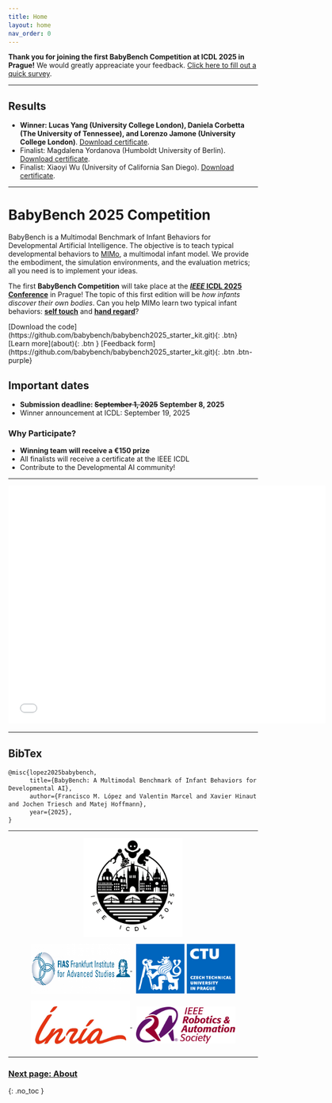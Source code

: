 ```yaml
---
title: Home
layout: home
nav_order: 0
---
```


**Thank you for joining the first BabyBench Competition at ICDL 2025 in Prague!** We would greatly appreaciate your feedback. [Click here to fill out a quick survey](https://form.typeform.com/to/pIr3sGm2).

---

## Results

- **Winner: Lucas Yang (University College London), Daniela Corbetta (The University of Tennessee), and Lorenzo Jamone (University College London)**. [Download certificate](https://drive.google.com/file/d/10xyYQhpakVjv0Q6lY2gMBxJpMs_QNu_B/view?usp=sharing).
- Finalist: Magdalena Yordanova (Humboldt University of Berlin). [Download certificate](https://drive.google.com/file/d/19uZ500cgmm7SC0v1uV-Rirh-g8gkYVWI/view?usp=sharing).
- Finalist: Xiaoyi Wu (University of California San Diego). [Download certificate](https://drive.google.com/file/d/1qzw19l6TWXJFSDw_0JN6j6U008bbdB6e/view?usp=drive_link).

---

# BabyBench 2025 Competition

BabyBench is a Multimodal Benchmark of Infant Behaviors for Developmental Artificial Intelligence. The objective is to teach typical developmental behaviors to [MIMo](https://github.com/trieschlab/MIMo), a multimodal infant model. We provide the embodiment, the simulation environments, and the evaluation metrics; all you need is to implement your ideas.

The first **BabyBench Competition** will take place at the [***IEEE* ICDL 2025 Conference**](https://icdl2025.fel.cvut.cz/) in Prague! The topic of this first edition will be *how infants discover their own bodies*. Can you help MIMo learn two typical infant behaviors: [**self touch**](about/#self-touch) and [**hand regard**](about/#hand-regard)? 

<span>
[Download the code](https://github.com/babybench/babybench2025_starter_kit.git){: .btn}
[Learn more](about){: .btn }
[Feedback form](https://github.com/babybench/babybench2025_starter_kit.git){: .btn .btn-purple}
</span>

## Important dates

- **Submission deadline: ~~September 1, 2025~~ September 8, 2025**
- Winner announcement at ICDL: September 19, 2025

### Why Participate?

* **Winning team will receive a €150 prize**
* All finalists will receive a certificate at the IEEE ICDL
* Contribute to the Developmental AI community!

---

<iframe width="640" height="480" src="static/videos/selftouch.mp4" frameborder="0" allowfullscreen></iframe>

---

## BibTex

```
@misc{lopez2025babybench,
      title={BabyBench: A Multimodal Benchmark of Infant Behaviors for Developmental AI},
      author={Francisco M. López and Valentin Marcel and Xavier Hinaut and Jochen Triesch and Matej Hoffmann},
      year={2025},
}
```

---

<p align="center">
<a href="https://icdl2025.fel.cvut.cz/">
<img align="center" src="static/images/icdl.png" alt="IEEE International Conference on Development and Learning" width="200"/>
</a>
</p>
<p align="center">
<a href="https://fias.uni-frankfurt.de/en">
<img align="center" src="static/images/fias.png" alt="Frankfurt Institute for Advanced Studies" width="200" height="100"/> 
</a>
&nbsp;
<a href="https://www.cvut.cz/en">
<img align="center" src="static/images/cvut.jpg" alt="Czech Technical University in Prague" width="200" height="100"/>
</a>
</p>
<p align="center">
<a href="https://www.inria.fr/en/inria-centre-university-bordeaux">
<img align="center" src="static/images/inria.jpg" alt="INRIA Bordeaux" width="200" height="100"/>
</a>
&nbsp;
<a href="https://www.ieee-ras.org/">
<img align="center" src="static/images/ieeeras.png" alt="IEEE Robotics and Automation Society" width="200"/>
</a>
</p>

---

### [Next page: About](about)
{: .no_toc }
